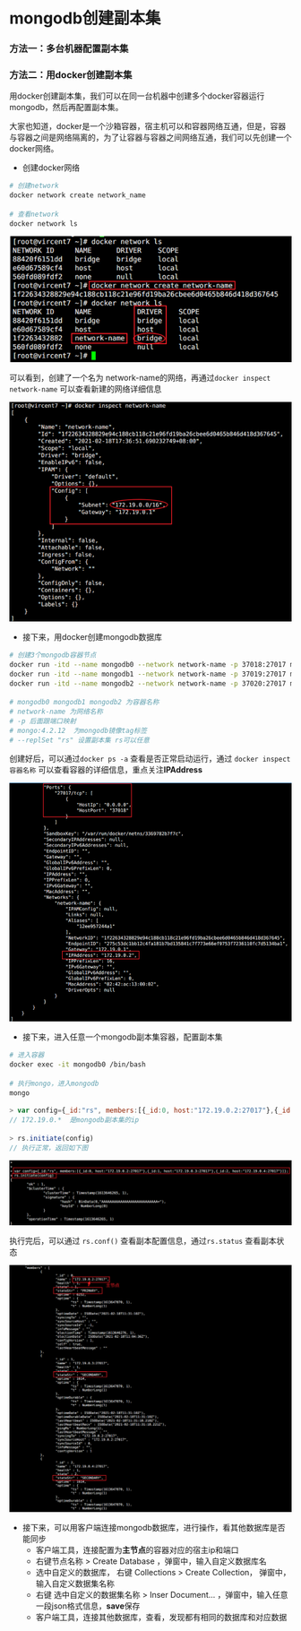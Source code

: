 # mongodb创建副本集

### 方法一：多台机器配置副本集



### 方法二：用docker创建副本集

用docker创建副本集，我们可以在同一台机器中创建多个docker容器运行mongodb，然后再配置副本集。

大家也知道，docker是一个沙箱容器，宿主机可以和容器网络互通，但是，容器与容器之间是网络隔离的，为了让容器与容器之间网络互通，我们可以先创建一个docker网络。

+ 创建docker网络

```sh
# 创建network
docker network create network_name

# 查看network
docker network ls
```

![mongodb_2021-02-18_17-38-42.png](./image/mongodb_2021-02-18_17-38-42.png)

可以看到，创建了一个名为 network-name的网络，再通过`docker inspect network-name`  可以查看新建的网络详细信息

![mongodb_2021-02-18_17-43-36.png](./image/mongodb_2021-02-18_17-43-36.png)

+ 接下来，用docker创建mongodb数据库

```sh
# 创建3个mongodb容器节点
docker run -itd --name mongodb0 --network network-name -p 37018:27017 mongo:4.2.12 --replSet "rs"
docker run -itd --name mongodb1 --network network-name -p 37019:27017 mongo:4.2.12 --replSet "rs"
docker run -itd --name mongodb2 --network network-name -p 37020:27017 mongo:4.2.12 --replSet "rs"

# mongodb0 mongodb1 mongodb2 为容器名称
# network-name 为网络名称
# -p 后面跟端口映射
# mongo:4.2.12  为mongodb镜像tag标签
# --replSet "rs" 设置副本集 rs可以任意
```

创建好后，可以通过`docker ps -a` 查看是否正常启动运行，通过 `docker inspect 容器名称` 可以查看容器的详细信息，重点关注**IPAddress**

![mongodb_2021-02-18_17-54-13.png](./image/mongodb_2021-02-18_17-54-13.png)

+ 接下来，进入任意一个mongodb副本集容器，配置副本集

```sh
# 进入容器
docker exec -it mongodb0 /bin/bash

# 执行mongo，进入mongodb
mongo
```

```javascript
> var config={_id:"rs", members:[{_id:0, host:"172.19.0.2:27017"},{_id:1, host:"172.19.0.3:27017"},{_id:2, host:"172.19.0.4:27017"}]};
// 172.19.0.*  是mongodb副本集的ip

> rs.initiate(config)
// 执行正常，返回如下图

```

![mongodb_2021-02-18_18-03-53.png](./image/mongodb_2021-02-18_18-03-53.png)

执行完后，可以通过 `rs.conf()` 查看副本配置信息，通过`rs.status` 查看副本状态

![mongodb_2021-02-18_19-33-31.png](./image/mongodb_2021-02-18_19-33-31.png)

+ 接下来，可以用客户端连接mongodb数据库，进行操作，看其他数据库是否能同步
  + 客户端工具，连接配置为**主节点**的容器对应的宿主ip和端口
  + 右键节点名称  > Create Database ，弹窗中，输入自定义数据库名
  + 选中自定义的数据库， 右键 Collections > Create Collection， 弹窗中，输入自定义数据集名称
  + 右键 选中自定义的数据集名称 > Inser Document... ，弹窗中，输入任意一段json格式信息，**save**保存
  + 客户端工具，连接其他数据库，查看，发现都有相同的数据库和对应数据
